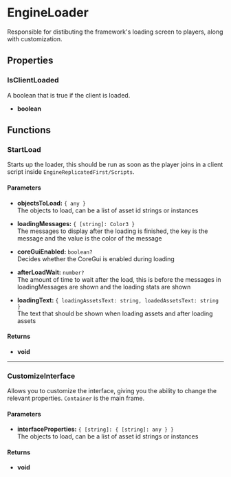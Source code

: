 # EngineLoader

Responsible for distibuting the framework's loading screen to players, along with customization.

## Properties

### IsClientLoaded

A boolean that is true if the client is loaded.

* **boolean**

## Functions

### StartLoad

Starts up the loader, this should be run as soon as the player joins in a client script inside `EngineReplicatedFirst/Scripts`.

#### Parameters

* **objectsToLoad:** `{ any }`\
The objects to load, can be a list of asset id strings or instances

* **loadingMessages:** `{ [string]: Color3 }`\
The messages to display after the loading is finished, the key is the message and the value is the color of the message

* **coreGuiEnabled:** `boolean?`\
Decides whether the CoreGui is enabled during loading

* **afterLoadWait:** `number?`\
The amount of time to wait after the load, this is before the messages in loadingMessages are shown and the loading stats are shown

* **loadingText:** `{ loadingAssetsText: string, loadedAssetsText: string }`\
The text that should be shown when loading assets and after loading assets

#### Returns

* **void**

---

### CustomizeInterface

Allows you to customize the interface, giving you the ability to change the relevant properties. `Container` is the main frame.

#### Parameters

* **interfaceProperties:** `{ [string]: { [string]: any } }`\
The objects to load, can be a list of asset id strings or instances

#### Returns

* **void**